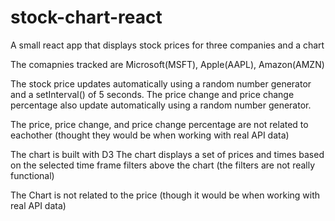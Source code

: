 # stock-chart-react
A small react app that displays stock prices for three companies and a chart

The comapnies tracked are Microsoft(MSFT), Apple(AAPL), Amazon(AMZN)

The stock price updates automatically using a random number generator and a setInterval() of 5 seconds.
The price change and price change percentage also update automatically using a random number generator.

The price, price change, and price change percentage are not related to eachother (thought they would be when working with real API data)

The chart is built with D3
The chart displays a set of prices and times based on the selected time frame filters above the chart (the filters are not really functional)

The Chart is not related to the price (though it would be when working with real API data)

